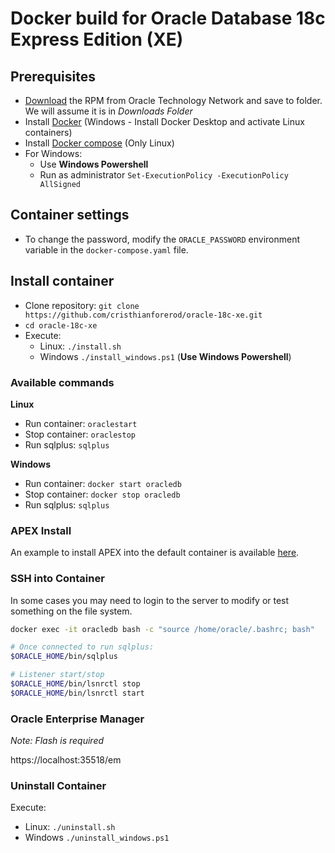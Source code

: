 # Docker build for Oracle Database 18c Express Edition (XE)

## Prerequisites

- [Download](https://drive.google.com/file/d/1P4tGL1IJq_NPtlZs8KvX_nxCbWeYkkvI/view?usp=sharing) the RPM from Oracle Technology Network and     save to folder. We will assume it is in *Downloads Folder*
- Install [Docker](https://docs.docker.com/engine/install/) (Windows - Install Docker Desktop and activate Linux containers)
- Install [Docker compose](https://docs.docker.com/compose/install/) (Only Linux)
- For Windows:  
  - Use **Windows Powershell**
  - Run as administrator `Set-ExecutionPolicy -ExecutionPolicy AllSigned`

## Container settings

- To change the password, modify the `ORACLE_PASSWORD` environment variable in the `docker-compose.yaml` file.

## Install container

- Clone repository: `git clone https://github.com/cristhianforerod/oracle-18c-xe.git`
- `cd oracle-18c-xe`
- Execute:
  - Linux: `./install.sh`
  - Windows `./install_windows.ps1` (**Use Windows Powershell**)

### Available commands

**Linux**
- Run container: `oraclestart`
- Stop container: `oraclestop`
- Run sqlplus: `sqlplus`

**Windows**
- Run container: `docker start oracledb`
- Stop container: `docker stop oracledb`
- Run sqlplus: `sqlplus`

### APEX Install

An example to install APEX into the default container is available [here](docs/apex-install.md).

### SSH into Container

In some cases you may need to login to the server to modify or test something on the file system.

```bash
docker exec -it oracledb bash -c "source /home/oracle/.bashrc; bash"

# Once connected to run sqlplus:
$ORACLE_HOME/bin/sqlplus

# Listener start/stop
$ORACLE_HOME/bin/lsnrctl stop
$ORACLE_HOME/bin/lsnrctl start
```

### Oracle Enterprise Manager

_Note: Flash is required_</br>

https://localhost:35518/em

### Uninstall Container

Execute:
  - Linux: `./uninstall.sh`
  - Windows `./uninstall_windows.ps1`

